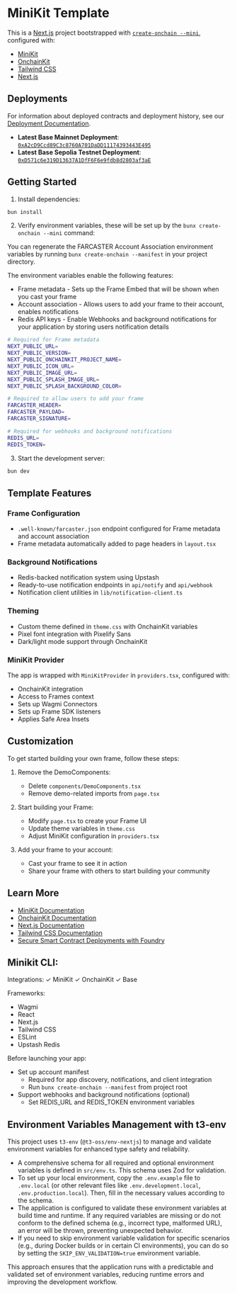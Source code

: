 # MiniKit Template

This is a [Next.js](https://nextjs.org) project bootstrapped with [`create-onchain --mini`](), configured with:

- [MiniKit](https://docs.base.org/builderkits/minikit/overview)
- [OnchainKit](https://www.base.org/builders/onchainkit)
- [Tailwind CSS](https://tailwindcss.com)
- [Next.js](https://nextjs.org/docs)

## Deployments

For information about deployed contracts and deployment history, see our [Deployment Documentation](./docs/deployment.md).

- **Latest Base Mainnet Deployment**: [`0xA2cD9Ccd89C3c8760A701DaDD11174393443E495`](https://basescan.org/address/0xa2cd9ccd89c3c8760a701dadd11174393443e495)
- **Latest Base Sepolia Testnet Deployment**: [`0xD571c6e319D13637A1DfF6F6e9fdb8d2803af3aE`](https://sepolia.basescan.org/address/0xd571c6e319d13637a1dff6f6e9fdb8d2803af3ae)

## Getting Started

1. Install dependencies:

```bash
bun install
```

2. Verify environment variables, these will be set up by the `bunx create-onchain --mini` command:

You can regenerate the FARCASTER Account Association environment variables by running `bunx create-onchain --manifest` in your project directory.

The environment variables enable the following features:

- Frame metadata - Sets up the Frame Embed that will be shown when you cast your frame
- Account association - Allows users to add your frame to their account, enables notifications
- Redis API keys - Enable Webhooks and background notifications for your application by storing users notification details

```bash
# Required for Frame metadata
NEXT_PUBLIC_URL=
NEXT_PUBLIC_VERSION=
NEXT_PUBLIC_ONCHAINKIT_PROJECT_NAME=
NEXT_PUBLIC_ICON_URL=
NEXT_PUBLIC_IMAGE_URL=
NEXT_PUBLIC_SPLASH_IMAGE_URL=
NEXT_PUBLIC_SPLASH_BACKGROUND_COLOR=

# Required to allow users to add your frame
FARCASTER_HEADER=
FARCASTER_PAYLOAD=
FARCASTER_SIGNATURE=

# Required for webhooks and background notifications
REDIS_URL=
REDIS_TOKEN=
```

3. Start the development server:

```bash
bun dev
```

## Template Features

### Frame Configuration

- `.well-known/farcaster.json` endpoint configured for Frame metadata and account association
- Frame metadata automatically added to page headers in `layout.tsx`

### Background Notifications

- Redis-backed notification system using Upstash
- Ready-to-use notification endpoints in `api/notify` and `api/webhook`
- Notification client utilities in `lib/notification-client.ts`

### Theming

- Custom theme defined in `theme.css` with OnchainKit variables
- Pixel font integration with Pixelify Sans
- Dark/light mode support through OnchainKit

### MiniKit Provider

The app is wrapped with `MiniKitProvider` in `providers.tsx`, configured with:

- OnchainKit integration
- Access to Frames context
- Sets up Wagmi Connectors
- Sets up Frame SDK listeners
- Applies Safe Area Insets

## Customization

To get started building your own frame, follow these steps:

1. Remove the DemoComponents:

    - Delete `components/DemoComponents.tsx`
    - Remove demo-related imports from `page.tsx`

2. Start building your Frame:

    - Modify `page.tsx` to create your Frame UI
    - Update theme variables in `theme.css`
    - Adjust MiniKit configuration in `providers.tsx`

3. Add your frame to your account:
    - Cast your frame to see it in action
    - Share your frame with others to start building your community

## Learn More

- [MiniKit Documentation](https://docs.base.org/builderkits/minikit/overview)
- [OnchainKit Documentation](https://docs.base.org/builderkits/onchainkit/getting-started)
- [Next.js Documentation](https://nextjs.org/docs)
- [Tailwind CSS Documentation](https://tailwindcss.com/docs)
- [Secure Smart Contract Deployments with Foundry](./docs/secure-deployments.md)

## Minikit CLI:

Integrations:
✓ MiniKit
✓ OnchainKit
✓ Base

Frameworks:

- Wagmi
- React
- Next.js
- Tailwind CSS
- ESLint
- Upstash Redis

Before launching your app:

- Set up account manifest
    - Required for app discovery, notifications, and client integration
    - Run `bunx create-onchain --manifest` from project root
- Support webhooks and background notifications (optional)
    - Set REDIS_URL and REDIS_TOKEN environment variables

## Environment Variables Management with t3-env

This project uses `t3-env` (`@t3-oss/env-nextjs`) to manage and validate environment variables for enhanced type safety and reliability.

- A comprehensive schema for all required and optional environment variables is defined in `src/env.ts`. This schema uses Zod for validation.
- To set up your local environment, copy the `.env.example` file to `.env.local` (or other relevant files like `.env.development.local`, `.env.production.local`). Then, fill in the necessary values according to the schema.
- The application is configured to validate these environment variables at build time and runtime. If any required variables are missing or do not conform to the defined schema (e.g., incorrect type, malformed URL), an error will be thrown, preventing unexpected behavior.
- If you need to skip environment variable validation for specific scenarios (e.g., during Docker builds or in certain CI environments), you can do so by setting the `SKIP_ENV_VALIDATION=true` environment variable.

This approach ensures that the application runs with a predictable and validated set of environment variables, reducing runtime errors and improving the development workflow.
